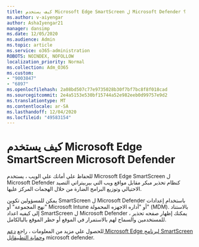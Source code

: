 ```yaml
---
title: كيف يستخدم Microsoft Edge SmartScreen ل Microsoft Defender ؟
ms.author: v-aiyengar
author: AshaIyengar21
manager: dansimp
ms.date: 12/05/2020
ms.audience: Admin
ms.topic: article
ms.service: o365-administration
ROBOTS: NOINDEX, NOFOLLOW
localization_priority: Normal
ms.collection: Adm_O365
ms.custom:
- "9003847"
- "6897"
ms.openlocfilehash: 2a08bd507c77e9735028b30f7bf7bc8f8f018cad
ms.sourcegitcommit: 2e4a5153e530bf15744a52e982eeb0d99757e9d2
ms.translationtype: MT
ms.contentlocale: ar-SA
ms.lasthandoff: 12/04/2020
ms.locfileid: "49583154"
---
```

# <a name="how-microsoft-edge-uses-microsoft-defender-smartscreen"></a>كيف يستخدم Microsoft Edge SmartScreen Microsoft Defender

للحفاظ علي أمانك علي الويب ، يستخدم Microsoft Edge SmartScreen ل Microsoft Defender كنظام تحذير مبكر مقابل مواقع ويب التي بيربيتراتي التصيد الاحتيالي وتوزيع البرامج الضارة من خلال الهجمات المركز عليها.

يمكن للمسؤولين تكوين SmartScreen ل Microsoft Defender باستخدام إعدادات "نهج المجموعة" أو Microsoft Intune أو "أداره الاجهزه المحمولة" (MDM). بالاستناد إلى كيفيه اعداد SmartScreen ل Microsoft Defender ، يمكنك إظهار صفحه تحذير للمستخدمين والسماح لهم بالاستمرار في الموقع أو حظر الموقع بالبالكامل.

للحصول علي مزيد من المعلومات ، راجع [دعم Microsoft Edge لبرنامج SmartScreen](https://go.microsoft.com/fwlink/?linkid=2133081) [وحماية التطبيقات](https://go.microsoft.com/fwlink/?linkid=2132839)ل microsoft defender.